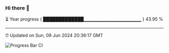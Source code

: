 ### Hi there 👋

⏳ Year progress { █████████████▁▁▁▁▁▁▁▁▁▁▁▁▁▁▁▁▁ } 43.95 %

---

⏰ Updated on Sun, 09 Jun 2024 20:36:17 GMT

![Progress Bar CI](https://github.com/IshwaranRudhara/GIT-ACTION/workflows/Progress%20Bar%20CI/badge.svg)
